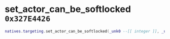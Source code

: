 # set_actor_can_be_softlocked `0x327E4426`

```lua
natives.targeting.set_actor_can_be_softlocked(_unk0 --[[ integer ]], _unk1 --[[ integer ]])
```